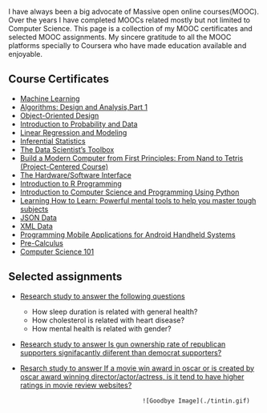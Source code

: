 I have always been a big advocate of Massive open online courses(MOOC). Over the years I have completed MOOCs related mostly but not limited to Computer Science. This page is a collection of my MOOC certificates and selected MOOC assignments. My sincere gratitude to all the MOOC platforms specially to Coursera who have made education available and enjoyable.

## Course Certificates

* [Machine Learning](https://www.coursera.org/account/accomplishments/certificate/FVYKC58MA2FU)
* [Algorithms: Design and Analysis,Part 1](https://www.coursera.org/maestro/api/certificate/get_certificate?course_id=975599)
* [Object-Oriented Design](https://www.coursera.org/account/accomplishments/certificate/LTLMQUZEJ5NY)
* [Introduction to Probability and Data](https://www.coursera.org/account/accomplishments/certificate/8Z73SZG9WFAL)
* [Linear Regression and Modeling](https://www.coursera.org/account/accomplishments/certificate/CJCDJMWAZTDY)
* [Inferential Statistics](https://www.coursera.org/account/accomplishments/certificate/JSY2C6NFNT7K)
* [The Data Scientist’s Toolbox](https://www.coursera.org/account/accomplishments/certificate/L4273RR9EC)
* [Build a Modern Computer from First Principles: From Nand to Tetris (Project-Centered Course)](https://www.coursera.org/account/accomplishments/certificate/RTJ4HWZ2T3QG)
* [The Hardware/Software Interface](https://www.coursera.org/maestro/api/certificate/get_certificate?course_id=972646)
* [Introduction to R Programming](https://s3.amazonaws.com/verify.edx.org/downloads/4a185c380f034997a5af149ceee235a9/Certificate.pdf)
* [Introduction to Computer Science and Programming Using Python](https://s3.amazonaws.com/verify.edx.org/downloads/699ef9297b654dc282bb6d3bb573dced/Certificate.pdf)
* [Learning How to Learn: Powerful mental tools to help you master tough subjects](https://www.coursera.org/account/accomplishments/certificate/TBSXBWFK5Q)
* [JSON Data](https://prod-cert-bucket.s3.amazonaws.com/downloads/ceae54b40dbb46f9a6f3bf551044304c/Statement.pdf)
* [XML Data](https://prod-cert-bucket.s3.amazonaws.com/downloads/70a1adc1a05440d39ad0fd9d29742f7a/Statement.pdf)
* [Programming Mobile Applications for Android Handheld Systems](https://www.coursera.org/maestro/api/certificate/get_certificate?course_id=971246)
* [Pre-Calculus](https://www.coursera.org/account/accomplishments/certificate/BELMYNP3AJ)
* [Computer Science 101](https://verify.class.stanford.edu/SOA/b979466a2a3e4434858703b303a4fed8/)

## Selected assignments

* [Research study to answer the following questions](https://s3.amazonaws.com/coursera-uploads/peer-review/2dHcFsRdEeW2JxKnR3RyOw/63a08583219d7048c0e649a79b7d01ba/intro_data_prob_project.html)
  * How sleep duration is related with general health?
  * How cholesterol is related with heart disease?
  * How mental health is related with gender?
 * [Research study to answer Is gun ownership rate of republican supporters signifacantly diiferent than democrat supporters?](https://s3.amazonaws.com/coursera-uploads/peer-review/u3goXsk9EeWT3Aqsn0BGnQ/5cd6b9c82dd769bf46b8185b3a80bd09/stat_inf_project.html)
 * [Resarch study to answer If a movie win award in oscar or is created by oscar award winning director/actor/actress, is it tend to have higher ratings in movie review websites?](https://s3.amazonaws.com/coursera-uploads/peer-review/oSAFEslDEeWCSBJ1_yk7Tw/3715024402174e467bfcdb9b85b0f339/Linear_Regression.html)
 
                                         ![Goodbye Image](./tintin.gif)
